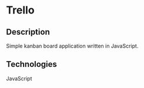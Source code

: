 # Trello


## Description
Simple kanban board application written in JavaScript.

## Technologies
JavaScript